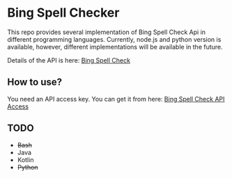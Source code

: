 Bing Spell Checker
==================

This repo provides several implementation of Bing Spell Check Api in different programming languages. Currently, node.js and python version is available, however, different implementations will be available in the future.

Details of the API is here: [Bing Spell Check](https://azure.microsoft.com/en-us/services/cognitive-services/spell-check/)

How to use?
-----------
You need an API access key. You can get it from here: [Bing Spell Check API Access](https://azure.microsoft.com/en-us/try/cognitive-services/#lang)

TODO
----
- ~~Bash~~
- Java
- Kotlin
- ~~Python~~